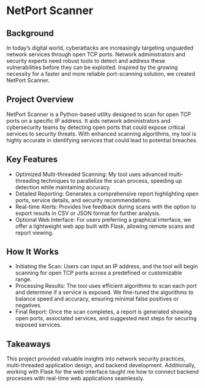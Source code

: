 # NetPort Scanner

## Background
In today’s digital world, cyberattacks are increasingly targeting unguarded network services through open TCP ports. Network administrators and security experts need robust tools to detect and address these vulnerabilities before they can be exploited. Inspired by the growing necessity for a faster and more reliable port-scanning solution, we created NetPort Scanner.

## Project Overview
NetPort Scanner is a Python-based utility designed to scan for open TCP ports on a specific IP address. It aids network administrators and cybersecurity teams by detecting open ports that could expose critical services to security threats. With enhanced scanning algorithms, my tool is highly accurate in identifying services that could lead to potential breaches.

## Key Features
- Optimized Multi-threaded Scanning: My tool uses advanced multi-threading techniques to parallelize the scan process, speeding up detection while maintaining accuracy.
- Detailed Reporting: Generates a comprehensive report highlighting open ports, service details, and security recommendations.
- Real-time Alerts: Provides live feedback during scans with the option to export results in CSV or JSON format for further analysis.
- Optional Web Interface: For users preferring a graphical interface, we offer a lightweight web app built with Flask, allowing remote scans and report viewing.

## How It Works
- Initiating the Scan: Users can input an IP address, and the tool will begin scanning for open TCP ports across a predefined or customizable range.
- Processing Results: The tool uses efficient algorithms to scan each port and determine if a service is exposed. We fine-tuned the algorithms to balance speed and accuracy, ensuring minimal false positives or negatives.
- Final Report: Once the scan completes, a report is generated showing open ports, associated services, and suggested next steps for securing exposed services.

## Takeaways
This project provided valuable insights into network security practices, multi-threaded application design, and backend development. Additionally, working with Flask for the web interface taught me how to connect backend processes with real-time web applications seamlessly.
